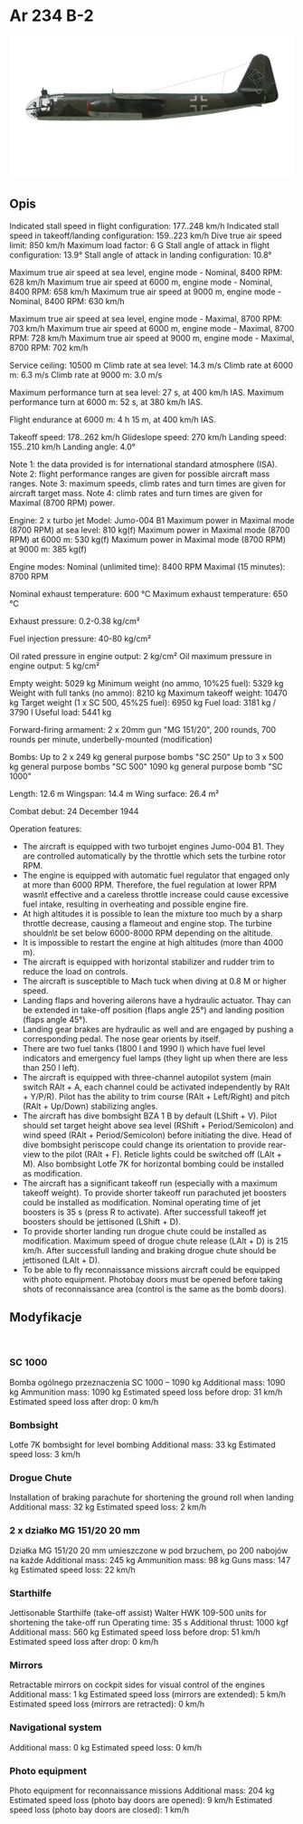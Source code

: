 ﻿# Ar 234 B-2

![ar234b2](../images/ar234b2.png)

## Opis

Indicated stall speed in flight configuration: 177..248 km/h
Indicated stall speed in takeoff/landing configuration: 159..223 km/h
Dive true air speed limit: 850 km/h
Maximum load factor: 6 G
Stall angle of attack in flight configuration: 13.9°
Stall angle of attack in landing configuration: 10.8°

Maximum true air speed at sea level, engine mode - Nominal, 8400 RPM: 628 km/h
Maximum true air speed at 6000 m, engine mode - Nominal, 8400 RPM: 658 km/h
Maximum true air speed at 9000 m, engine mode - Nominal, 8400 RPM: 630 km/h

Maximum true air speed at sea level, engine mode - Maximal, 8700 RPM: 703 km/h
Maximum true air speed at 6000 m, engine mode - Maximal, 8700 RPM: 728 km/h
Maximum true air speed at 9000 m, engine mode - Maximal, 8700 RPM: 702 km/h

Service ceiling: 10500 m
Climb rate at sea level: 14.3 m/s
Climb rate at 6000 m: 6.3 m/s
Climb rate at 9000 m: 3.0 m/s

Maximum performance turn at sea level: 27 s, at 400 km/h IAS.
Maximum performance turn at 6000 m: 52 s, at 380 km/h IAS.

Flight endurance at 6000 m: 4 h 15 m, at 400 km/h IAS.

Takeoff speed: 178..262 km/h
Glideslope speed: 270 km/h
Landing speed: 155..210 km/h
Landing angle: 4.0°

Note 1: the data provided is for international standard atmosphere (ISA).
Note 2: flight performance ranges are given for possible aircraft mass ranges.
Note 3: maximum speeds, climb rates and turn times are given for aircraft target mass.
Note 4: climb rates and turn times are given for Maximal (8700 RPM) power.

Engine: 2 x turbo jet
Model: Jumo-004 B1
Maximum power in Maximal mode (8700 RPM) at sea level: 810 kg(f)
Maximum power in Maximal mode (8700 RPM) at 6000 m: 530 kg(f)
Maximum power in Maximal mode (8700 RPM) at 9000 m: 385 kg(f)

Engine modes:
Nominal (unlimited time): 8400 RPM
Maximal (15 minutes): 8700 RPM

Nominal exhaust temperature: 600 °C
Maximum exhaust temperature: 650 °C

Exhaust pressure: 0.2-0.38 kg/cm²

Fuel injection pressure: 40-80 kg/cm²

Oil rated pressure in engine output: 2 kg/cm²
Oil maximum pressure in engine output: 5 kg/cm²

Empty weight: 5029 kg
Minimum weight (no ammo, 10%25 fuel): 5329 kg
Weight with full tanks (no ammo): 8210 kg
Maximum takeoff weight: 10470 kg
Target weight (1 x SC 500, 45%25 fuel): 6950 kg
Fuel load: 3181 kg / 3790 l
Useful load: 5441 kg

Forward-firing armament:
2 x 20mm gun "MG 151/20", 200 rounds, 700 rounds per minute, underbelly-mounted (modification)

Bombs:
Up to 2 x 249 kg general purpose bombs "SC 250"
Up to 3 x 500 kg general purpose bombs "SC 500"
1090 kg general purpose bomb "SC 1000"

Length: 12.6 m
Wingspan: 14.4 m
Wing surface: 26.4 m²

Combat debut: 24 December 1944

Operation features:
- The aircraft is equipped with two turbojet engines Jumo-004 B1. They are controlled automatically by the throttle which sets the turbine rotor RPM.
- The engine is equipped with automatic fuel regulator that engaged only at more than 6000 RPM. Therefore, the fuel regulation at lower RPM wasn\t effective and a careless throttle increase could cause excessive fuel intake, resulting in overheating and possible engine fire.
- At high altitudes it is possible to lean the mixture too much by a sharp throttle decrease, causing a flameout and engine stop. The turbine shouldn\t be set below 6000-8000 RPM depending on the altitude.
- It is impossible to restart the engine at high altitudes (more than 4000 m).
- The aircraft is equipped with horizontal stabilizer and rudder trim to reduce the load on controls.
- The aircraft is susceptible to Mach tuck when diving at 0.8 M or higher speed. 
- Landing flaps and hovering ailerons have a hydraulic actuator. Thay can be extended in take-off position (flaps angle 25°) and landing position (flaps angle 45°).
- Landing gear brakes are hydraulic as well and are engaged by pushing a corresponding pedal. The nose gear orients by itself.
- There are two fuel tanks (1800 l and 1990 l) which have fuel level indicators and emergency fuel lamps (they light up when there are less than 250 l left).
- The aircraft is equipped with three-channel autopilot system (main switch RAlt + A, each channel could be activated independently by RAlt + Y/P/R). Pilot has the ability to trim course (RAlt + Left/Right) and pitch (RAlt + Up/Down) stabilizing angles.
- The aircraft has dive bombsight BZA 1 B by default (LShift + V). Pilot should set target height above sea level (RShift + Period/Semicolon) and wind speed (RAlt + Period/Semicolon) before initiating the dive. Head of dive bombsight periscope could change its orientation to provide rear-view to the pilot (RAlt + F). Reticle lights could be switched off (LAlt + M). Also bombsight Lotfe 7K for horizontal bombing could be installed as modification.
- The aircraft has a significant takeoff run (especially with a maximum takeoff weight). To provide shorter takeoff run parachuted jet boosters could be installed as modification. Nominal operating time of jet boosters is 35 s (press R to activate). After successfull takeoff jet boosters should be jettisoned (LShift + D).
- To provide shorter landing run drogue chute could be installed as modification. Maximum speed of drogue chute release (LAlt + D) is 215 km/h. After successfull landing and braking drogue chute should be jettisoned (LAlt + D).
- To be able to fly reconnaissance missions aircraft could be equipped with photo equipment. Photobay doors must be opened before taking shots of reconnaissance area (control is the same as the bomb doors).

## Modyfikacje
﻿

### SC 1000

Bomba ogólnego przeznaczenia SC 1000 – 1090 kg
Additional mass: 1090 kg
Ammunition mass: 1090 kg
Estimated speed loss before drop: 31 km/h
Estimated speed loss after drop: 0 km/h﻿

### Bombsight

Lotfe 7K bombsight for level bombing
Additional mass: 33 kg
Estimated speed loss: 3 km/h﻿

### Drogue Chute

Installation of braking parachute for shortening the ground roll when landing
Additional mass: 32 kg
Estimated speed loss: 2 km/h﻿

### 2 x działko MG 151/20 20 mm

Działka MG 151/20 20 mm umieszczone w pod brzuchem, po 200 nabojów na każde
Additional mass: 245 kg
Ammunition mass: 98 kg
Guns mass: 147 kg
Estimated speed loss: 22 km/h﻿

### Starthilfe

Jettisonable Starthilfe (take-off assist) Walter HWK 109-500 units for shortening the take-off run
Operating time: 35 s
Additional thrust: 1000 kgf
Additional mass: 560 kg
Estimated speed loss before drop: 51 km/h
Estimated speed loss after drop: 0 km/h﻿

### Mirrors

Retractable mirrors on cockpit sides for visual control of the engines
Additional mass: 1 kg
Estimated speed loss (mirrors are extended): 5 km/h
Estimated speed loss (mirrors are retracted): 0 km/h﻿

### Navigational system


Additional mass: 0 kg
Estimated speed loss: 0 km/h﻿

### Photo equipment

Photo equipment for reconnaissance missions
Additional mass: 204 kg
Estimated speed loss (photo bay doors are opened): 9 km/h
Estimated speed loss (photo bay doors are closed): 1 km/h